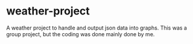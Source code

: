 # weather-project
A weather project to handle and output json data into graphs.
This was a group project, but the coding was done mainly done by me.
